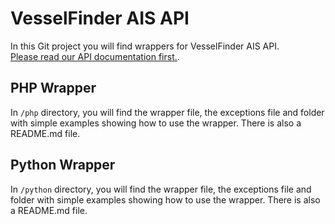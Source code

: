 # VesselFinder AIS API
In this Git project you will find wrappers for VesselFinder AIS API.<br>
[Please read our API documentation first.](https://api.vesselfinder.com/docs/).
## PHP Wrapper
In `/php` directory, you will find the wrapper file, the exceptions file and folder with simple examples showing how to use the wrapper. There is also a README.md file.
## Python Wrapper
In `/python` directory, you will find the wrapper file, the exceptions file and folder with simple examples showing how to use the wrapper. There is also a README.md file.